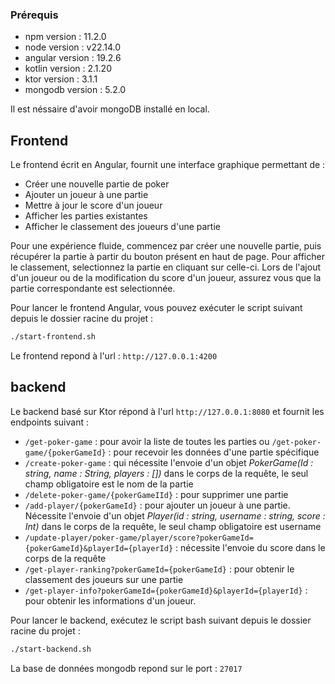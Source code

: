 ### Prérequis

* npm version : 11.2.0
* node version : v22.14.0
* angular version : 19.2.6
* kotlin version : 2.1.20
* ktor version : 3.1.1
* mongodb version : 5.2.0

Il est néssaire d'avoir mongoDB installé en local.

## Frontend

Le frontend écrit en Angular, fournit une interface graphique permettant de :

  * Créer une nouvelle partie de poker
  * Ajouter un joueur à une partie
  * Mettre à jour le score d'un joueur
  * Afficher les parties existantes
  * Afficher le classement des joueurs d'une partie

Pour une expérience fluide, commencez par créer une nouvelle partie, puis récupérer la partie à partir du bouton présent en haut de page. 
Pour afficher le classement, selectionnez la partie en cliquant sur celle-ci.
Lors de l'ajout d'un joueur ou de la modification du score d'un joueur, assurez vous que la partie correspondante est selectionnée.

Pour lancer le frontend Angular, vous pouvez exécuter le script suivant depuis le dossier racine du projet  : 
```bash
./start-frontend.sh
```

Le frontend repond à l'url :  `http://127.0.0.1:4200`

## backend

Le backend basé sur Ktor répond à l'url `http://127.0.0.1:8080` et fournit les endpoints suivant : 
  * `/get-poker-game` : pour avoir la liste de toutes les parties ou `/get-poker-game/{pokerGameId}` :  pour recevoir les données d'une partie spécifique
  * `/create-poker-game` : qui nécessite l'envoie d'un objet *PokerGame(Id : string, name : String, players : [])* dans le corps de la requête, le seul champ obligatoire est le nom de la partie
  * `/delete-poker-game/{pokerGameIId}` : pour supprimer une partie
  * `/add-player/{pokerGameId}` : pour ajouter un joueur à une partie. Nécessite l'envoie d'un objet *Player(id : string, username : string, score : Int)* dans le corps de la requête, le seul champ obligatoire est username
  * `/update-player/poker-game/player/score?pokerGameId={pokerGameId}&playerId={playerId}` : nécessite l'envoie du score dans le corps de la requête
  * `/get-player-ranking?pokerGameId={pokerGameId}` : pour obtenir le classement des joueurs sur une partie
  * `/get-player-info?pokerGameId={pokerGameId}&playerId={playerId}` : pour obtenir les informations d'un joueur.

Pour lancer le backend, exécutez le script bash suivant depuis le dossier racine du projet : 
```bash
./start-backend.sh
```

La base de données mongodb repond sur le port :  `27017`
